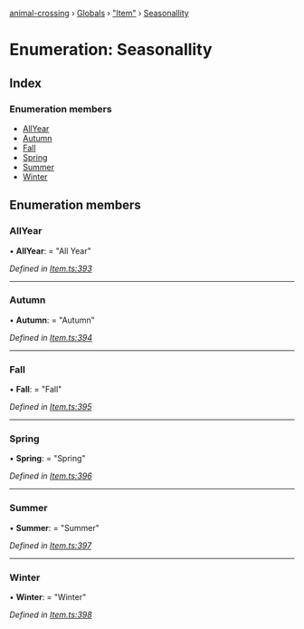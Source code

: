 [animal-crossing](../README.md) › [Globals](../globals.md) › ["Item"](../modules/_item_.md) › [Seasonallity](_item_.seasonallity.md)

# Enumeration: Seasonallity

## Index

### Enumeration members

* [AllYear](_item_.seasonallity.md#allyear)
* [Autumn](_item_.seasonallity.md#autumn)
* [Fall](_item_.seasonallity.md#fall)
* [Spring](_item_.seasonallity.md#spring)
* [Summer](_item_.seasonallity.md#summer)
* [Winter](_item_.seasonallity.md#winter)

## Enumeration members

###  AllYear

• **AllYear**: = "All Year"

*Defined in [Item.ts:393](https://github.com/Norviah/animal-crossing/blob/0da76a6/module/types/Item.ts#L393)*

___

###  Autumn

• **Autumn**: = "Autumn"

*Defined in [Item.ts:394](https://github.com/Norviah/animal-crossing/blob/0da76a6/module/types/Item.ts#L394)*

___

###  Fall

• **Fall**: = "Fall"

*Defined in [Item.ts:395](https://github.com/Norviah/animal-crossing/blob/0da76a6/module/types/Item.ts#L395)*

___

###  Spring

• **Spring**: = "Spring"

*Defined in [Item.ts:396](https://github.com/Norviah/animal-crossing/blob/0da76a6/module/types/Item.ts#L396)*

___

###  Summer

• **Summer**: = "Summer"

*Defined in [Item.ts:397](https://github.com/Norviah/animal-crossing/blob/0da76a6/module/types/Item.ts#L397)*

___

###  Winter

• **Winter**: = "Winter"

*Defined in [Item.ts:398](https://github.com/Norviah/animal-crossing/blob/0da76a6/module/types/Item.ts#L398)*
